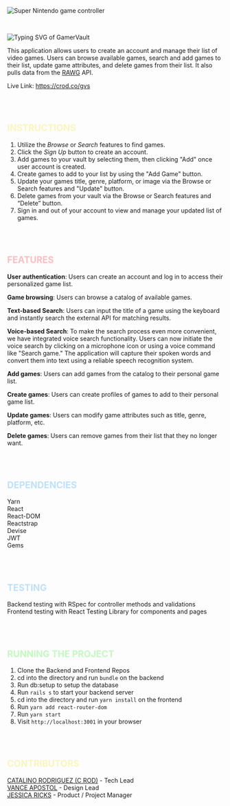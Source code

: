 ![Super Nintendo game controller](https://a-static.besthdwallpaper.com/super-nintendo-controller-wallpaper-1920x1080-13606_48.jpg)

<br>

![Typing SVG of GamerVault](https://readme-typing-svg.demolab.com?font=Fira+Code&weight=700&size=35&pause=1000&color=BEC3FA&width=235&lines=GamerVault)

This application allows users to create an account and manage their list of video games. Users can browse available games, search and add games to their list, update game attributes, and delete games from their list.  It also pulls data from the [RAWG](https://rawg.io/) API.

Live Link: https://crod.co/gvs

<br>
<br>

## <span style="color: #faf5be">INSTRUCTIONS</span>
1. Utilize the <em>Browse</em> or <em>Search</em> features to find games.
2. Click the <em>Sign Up</em> button to create an account.
3. Add games to your vault by selecting them, then clicking "Add" once user account is created.
4. Create games to add to your list by using the "Add Game" button.
5. Update your games title, genre, platform, or image via the Browse or Search features and "Update" button.
6. Delete games from your vault via the Browse or Search features and “Delete” button.
7. Sign in and out of your account to view and manage your updated list of games.

<br>
<br>

## <span style="color: #fabec3">FEATURES</span>
<strong>User authentication</strong>: Users can create an account and log in to access their personalized game list.

<strong>Game browsing</strong>: Users can browse a catalog of available games.

<strong>Text-based Search</strong>: Users can input the title of a game using the keyboard and instantly search the external API for matching results.

<strong>Voice-based Search</strong>: To make the search process even more convenient, we have integrated voice search functionality. Users can now initiate the voice search by clicking on a microphone icon or using a voice command like "Search game." The application will capture their spoken words and convert them into text using a reliable speech recognition system.

<strong>Add games</strong>: Users can add games from the catalog to their personal game list.

<strong>Create games</strong>: Users can create profiles of games to add to their personal game list.

<strong>Update games</strong>: Users can modify game attributes such as title, genre, platform, etc.

<strong>Delete games</strong>: Users can remove games from their list that they no longer want.

<br>
<br>

## <span style="color: #bee1fa">DEPENDENCIES</span>
Yarn<br>
React<br>
React-DOM<br>
Reactstrap<br>
Devise<br>
JWT<br>
Gems<br>


<br>
<br>

## <span style="color: #bee1fa">TESTING</span>
Backend testing with RSpec for controller methods and validations<br>
Frontend testing with React Testing Library for components and pages<br>


<br>
<br>

## <span style="color: #c3fabe"> RUNNING THE PROJECT
1. Clone the Backend and Frontend Repos
2. cd into the directory and run `bundle` on the backend
3. Run db:setup to setup the database
4. Run `rails s` to start your backend server
2. cd into the directory and run `yarn install` on the frontend
3. Run `yarn add react-router-dom`
4. Run `yarn start`
5. Visit `http://localhost:3001` in your browser

<br>
<br>

## <span style="color: #faf5be"> CONTRIBUTORS
[CATALINO RODRIGUEZ (C ROD)](https://github.com/RodCato) - Tech Lead <br>
[VANCE APOSTOL](https://github.com/m3vance) - Design Lead <br>
[JESSICA RICKS](https://github.com/jricks86) - Product / Project Manager

<br>
<br>
<br>









     
